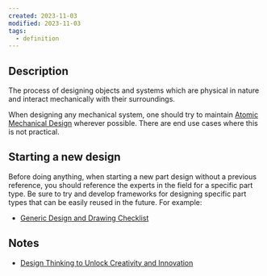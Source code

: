 ```yaml
---
created: 2023-11-03
modified: 2023-11-03
tags:
  - definition
---
```


## Description
The process of designing objects and systems which are physical in nature and interact mechanically with their surroundings. 

When designing any mechanical system, one should try to maintain [Atomic Mechanical Design](Atomic%20Mechanical%20Design.md) wherever possible. There are end use cases where this is not practical. 

## Starting a new design 
Before doing anything, when starting a new part design without a previous reference, you should reference the experts in the field for a specific part type. Be sure to try and develop frameworks for designing specific part types that can be easily reused in the future. For example: 

- [Generic Design and Drawing Checklist](Generic%20Design%20and%20Drawing%20Checklist.md)

## Notes
- [Design Thinking to Unlock Creativity and Innovation](../../3RESOURCES/CLASSES/Design%20Thinking%20to%20Unlock%20Creativity%20and%20Innovation.md)

